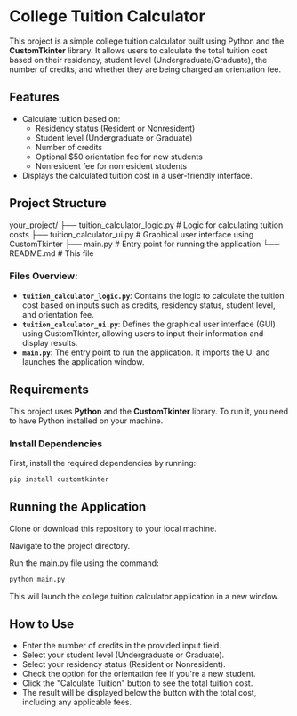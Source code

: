 # College Tuition Calculator

This project is a simple college tuition calculator built using Python and the **CustomTkinter** library. It allows users to calculate the total tuition cost based on their residency, student level (Undergraduate/Graduate), the number of credits, and whether they are being charged an orientation fee.

## Features

- Calculate tuition based on:
  - Residency status (Resident or Nonresident)
  - Student level (Undergraduate or Graduate)
  - Number of credits
  - Optional $50 orientation fee for new students
  - Nonresident fee for nonresident students
- Displays the calculated tuition cost in a user-friendly interface.

## Project Structure

your_project/ 
├── tuition_calculator_logic.py # Logic for calculating tuition costs 
├── tuition_calculator_ui.py # Graphical user interface using CustomTkinter 
├── main.py # Entry point for running the application 
└── README.md # This file


### Files Overview:
- **`tuition_calculator_logic.py`**: Contains the logic to calculate the tuition cost based on inputs such as credits, residency status, student level, and orientation fee.
- **`tuition_calculator_ui.py`**: Defines the graphical user interface (GUI) using CustomTkinter, allowing users to input their information and display results.
- **`main.py`**: The entry point to run the application. It imports the UI and launches the application window.

## Requirements

This project uses **Python** and the **CustomTkinter** library. To run it, you need to have Python installed on your machine.

### Install Dependencies

First, install the required dependencies by running:

```bash
pip install customtkinter
```

## Running the Application
Clone or download this repository to your local machine.

Navigate to the project directory.

Run the main.py file using the command:

```bash
python main.py
```
This will launch the college tuition calculator application in a new window.

## How to Use
- Enter the number of credits in the provided input field.
- Select your student level (Undergraduate or Graduate).
- Select your residency status (Resident or Nonresident).
- Check the option for the orientation fee if you're a new student.
- Click the "Calculate Tuition" button to see the total tuition cost.
- The result will be displayed below the button with the total cost, including any applicable fees.
